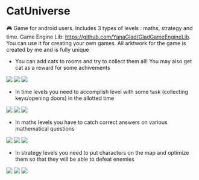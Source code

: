 # CatUniverse
🎮 Game for android users. Includes 3 types of levels : maths, strategy and time. Game Engine Lib: https://github.com/YanaGlad/GladGameEngineLib. You can use it for creating your own games. All arktwork for the game is created by me and is fully unique 

- You can add cats to rooms and try to collect them all! You may also get cat as a reward for some achivements

<img src = "https://sun9-85.userapi.com/impg/C_UF5HnMqCcXy9tNkbe52UfYFWrr8bySs1eDcQ/QUE4FoiewEc.jpg?size=789x470&quality=96&sign=4f41dcc3928742e4802ba4b51dab65d1&type=album"/>
<img src = "https://sun9-39.userapi.com/impg/NkKxijzzK-KnxM_vPGqxu5wpwotOxbTPMiHWBA/U3aA-tAhEq4.jpg?size=762x450&quality=95&sign=e4abf92f037abd8036ddc34cb4f15188&type=album"/>
<img src = "https://sun9-16.userapi.com/impg/hhQJdv53Y9fF-wEi3o9ZjxwpwHuRAbGrHKrpNw/yW92QxuyLuI.jpg?size=854x492&quality=95&sign=1f565e7072940118eb685ac9a65ba1df&type=album"/>

- In time levels you need to accomplish level with some task (collecting keys/opening doors) in the allotted time

<img src = "https://sun9-59.userapi.com/impg/aHDIYVUUfD9RopxV552rvXg3hmWV7lvlMgijaQ/x0bzT_61Bwc.jpg?size=755x450&quality=95&sign=b5f79c96081fb5db661edbe2ddfed139&type=album"/>
<img src = "https://sun9-37.userapi.com/impg/sNHZo6KFLJUbyHI9NyVFmdyCyV5p4Kenf4lj7A/0RDr2cs-M-k.jpg?size=752x453&quality=95&sign=051bed47e9ada8656ce4d0719848648b&type=album"/>
<img src = "https://sun9-10.userapi.com/impg/oR1GOnL9H-EV7iFm3rpkc3LFjMKE216vpHyLTQ/odLgAF8rAR8.jpg?size=754x456&quality=95&sign=1c8d6126ce10ddd820c3e53820a8e8e8&type=album"/>

- In maths levels you have to catch correct answers on various mathematical questions 

<img src = "https://sun9-46.userapi.com/impg/5cGHZi1JqVS6fO-f7efblcCxZZ7faYr7WgAcYQ/poB-Qsj9mEs.jpg?size=754x457&quality=95&sign=1cf3cafd0660a120cecf136f9e8a8146&type=album"/>
<img src = "https://sun9-5.userapi.com/impg/ojORWWfvnn7SFpNCdKj5kx1E1IteK2aBLtHZ7w/q6YAXH7Z8MI.jpg?size=765x449&quality=95&sign=498c3cc7b259abcd064a337b4e75fad7&type=album"/>
<img src = "https://sun9-88.userapi.com/impg/VvwTI1-pUY5ezJ5Fx2fsjr19H_iVKiywz86Xfw/7lD8RzTKc7E.jpg?size=733x461&quality=95&sign=f555f90a2de8fbdae3ae94609b920226&type=album"/>

- In strategy levels you need to put characters on the map and optimize them so that they will be able to defeat enemies

<img src = "https://sun9-67.userapi.com/impg/iGgdAWYEqWRD9RD7DxFGXDfl9v6lH9GBPSQenA/3KGwySVBcRY.jpg?size=678x453&quality=95&sign=e1d54cc424d7c05c711f3b5ba513d381&type=album"/>
<img src = "https://sun9-60.userapi.com/impg/VSive5DiAhSSzf5YaKde2yGqdm47k4cf0efe0w/WBXtGooEJng.jpg?size=760x453&quality=95&sign=f6a4c41c30a72e441ffb35912656b5f7&type=album"/>
<img src = "https://sun9-31.userapi.com/impg/E0cvz3psoCPFqNbQPpW_rhI_-rxoGZKjeleIuQ/zima7q_zf7o.jpg?size=764x456&quality=95&sign=7c67a812e2a68fb39917e1a81ed0ed88&type=album"/>

